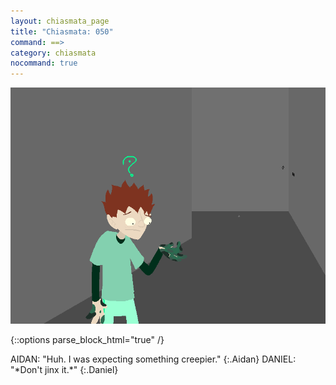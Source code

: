 ```yaml
---
layout: chiasmata_page
title: "Chiasmata: 050"
command: ==>
category: chiasmata
nocommand: true
---
```


![50](/chiasmata/images/narrative/049.png)

{::options parse_block_html="true" /}
<div class="dialogue">
AIDAN: "Huh. I was expecting something creepier." 
{:.Aidan}
DANIEL: "*Don't jinx it.*" 
{:.Daniel}
</div>